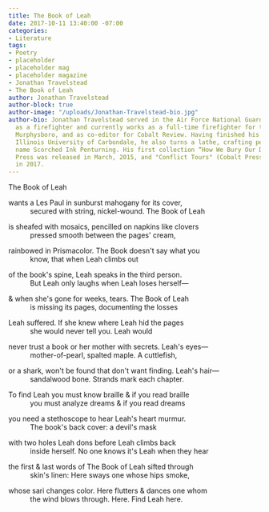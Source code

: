 ```yaml
---
title: The Book of Leah
date: 2017-10-11 13:40:00 -07:00
categories:
- Literature
tags:
- Poetry
- placeholder
- placeholder mag
- placeholder magazine
- Jonathan Travelstead
- The Book of Leah
author: Jonathan Travelstead
author-block: true
author-image: "/uploads/Jonathan-Travelstead-bio.jpg"
author-bio: Jonathan Travelstead served in the Air Force National Guard for six years
  as a firefighter and currently works as a full-time firefighter for the city of
  Murphysboro, and as co-editor for Cobalt Review. Having finished his MFA at Southern
  Illinois University of Carbondale, he also turns a lathe, crafting pens under the
  name Scorched Ink Penturning. His first collection “How We Bury Our Dead” by Cobalt
  Press was released in March, 2015, and "Conflict Tours" (Cobalt Press) was released
  in 2017.
---
```


The Book of Leah

wants a Les Paul in sunburst mahogany for its cover,<br> 
&nbsp;&nbsp;&nbsp;&nbsp;&nbsp;&nbsp;&nbsp;&nbsp;&nbsp;&nbsp;&nbsp;secured with string, nickel-wound. The Book of Leah 

is sheafed with mosaics, pencilled on napkins like clovers<br>
&nbsp;&nbsp;&nbsp;&nbsp;&nbsp;&nbsp;&nbsp;&nbsp;&nbsp;&nbsp;&nbsp;pressed smooth between the pages' cream, 

rainbowed in Prismacolor. The Book doesn't say what you<br>
&nbsp;&nbsp;&nbsp;&nbsp;&nbsp;&nbsp;&nbsp;&nbsp;&nbsp;&nbsp;&nbsp;know, that when Leah climbs out 

of the book's spine, Leah speaks in the third person.<br>
&nbsp;&nbsp;&nbsp;&nbsp;&nbsp;&nbsp;&nbsp;&nbsp;&nbsp;&nbsp;&nbsp;But Leah only laughs when Leah loses herself— 

& when she's gone for weeks, tears. The Book of Leah<br>
&nbsp;&nbsp;&nbsp;&nbsp;&nbsp;&nbsp;&nbsp;&nbsp;&nbsp;&nbsp;&nbsp;is missing its pages, documenting the losses 

Leah suffered. If she knew where Leah hid the pages<br>
&nbsp;&nbsp;&nbsp;&nbsp;&nbsp;&nbsp;&nbsp;&nbsp;&nbsp;&nbsp;&nbsp;she would never tell you. Leah would 

never trust a book or her mother with secrets. Leah's eyes—<br> 
&nbsp;&nbsp;&nbsp;&nbsp;&nbsp;&nbsp;&nbsp;&nbsp;&nbsp;&nbsp;&nbsp;mother-of-pearl, spalted maple. A cuttlefish, 

or a shark, won't be found that don't want finding. Leah's hair—<br> 
&nbsp;&nbsp;&nbsp;&nbsp;&nbsp;&nbsp;&nbsp;&nbsp;&nbsp;&nbsp;&nbsp;sandalwood bone. Strands mark each chapter. 

To find Leah you must know braille & if you read braille<br>
&nbsp;&nbsp;&nbsp;&nbsp;&nbsp;&nbsp;&nbsp;&nbsp;&nbsp;&nbsp;&nbsp;you must analyze dreams & if you read dreams 

you need a stethoscope to hear Leah's heart murmur.<br>
&nbsp;&nbsp;&nbsp;&nbsp;&nbsp;&nbsp;&nbsp;&nbsp;&nbsp;&nbsp;&nbsp;The book's back cover: a devil's mask 

with two holes Leah dons before Leah climbs back<br> 
&nbsp;&nbsp;&nbsp;&nbsp;&nbsp;&nbsp;&nbsp;&nbsp;&nbsp;&nbsp;&nbsp;inside herself. No one knows it's Leah when they hear 

the first & last words of The Book of Leah sifted through<br>
&nbsp;&nbsp;&nbsp;&nbsp;&nbsp;&nbsp;&nbsp;&nbsp;&nbsp;&nbsp;&nbsp;skin's linen: Here sways one whose hips smoke, 

whose sari changes color. Here flutters & dances one whom<br>
&nbsp;&nbsp;&nbsp;&nbsp;&nbsp;&nbsp;&nbsp;&nbsp;&nbsp;&nbsp;&nbsp;the wind blows through. Here. Find Leah here.
<br>
<br>
